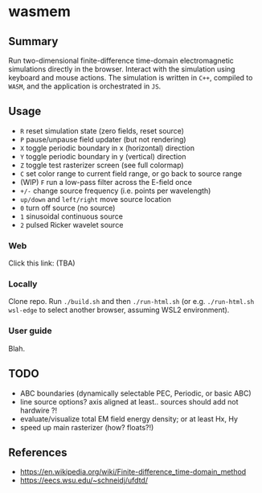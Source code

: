 # wasmem

## Summary
Run two-dimensional finite-difference time-domain electromagnetic simulations directly in the browser. Interact with the simulation using keyboard and mouse actions. The simulation is written in `C++`, compiled to `WASM`, and the application is orchestrated in `JS`.

## Usage
- `R` reset simulation state (zero fields, reset source)
- `P` pause/unpause field updater (but not rendering)
- `X` toggle periodic boundary in x (horizontal) direction
- `Y` toggle periodic boundary in y (vertical) direction
- `Z` toggle test rasterizer screen (see full colormap)
- `C` set color range to current field range, or go back to source range
- (WIP) `F` run a low-pass filter across the E-field once 
- `+/-` change source frequency (i.e. points per wavelength)
- `up/down` and `left/right` move source location
- `0` turn off source (no source)
- `1` sinusoidal continuous source
- `2` pulsed Ricker wavelet source

### Web
Click this link: (TBA)

### Locally
Clone repo. Run `./build.sh` and then `./run-html.sh` (or e.g. `./run-html.sh wsl-edge` to select another browser, assuming WSL2 environment).

### User guide
Blah.

## TODO
- ABC boundaries (dynamically selectable PEC, Periodic, or basic ABC)
- line source options? axis aligned at least.. sources should add not hardwire ?!
- evaluate/visualize total EM field energy density; or at least Hx, Hy
- speed up main rasterizer (how? floats?!)

## References
- https://en.wikipedia.org/wiki/Finite-difference_time-domain_method
- https://eecs.wsu.edu/~schneidj/ufdtd/
